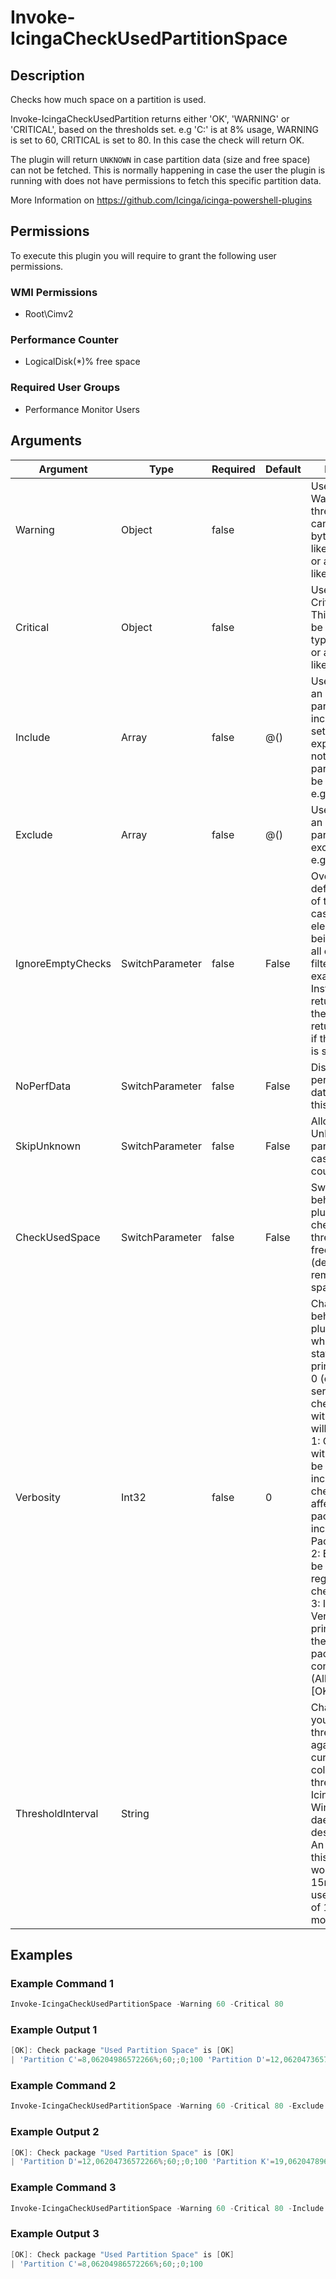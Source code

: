 # Invoke-IcingaCheckUsedPartitionSpace

## Description

Checks how much space on a partition is used.

Invoke-IcingaCheckUsedPartition returns either 'OK', 'WARNING' or 'CRITICAL', based on the thresholds set.
e.g 'C:' is at 8% usage, WARNING is set to 60, CRITICAL is set to 80. In this case the check will return OK.

The plugin will return `UNKNOWN` in case partition data (size and free space) can not be fetched. This is
normally happening in case the user the plugin is running with does not have permissions to fetch this
specific partition data.

More Information on https://github.com/Icinga/icinga-powershell-plugins

## Permissions

To execute this plugin you will require to grant the following user permissions.

### WMI Permissions

* Root\Cimv2

### Performance Counter

* LogicalDisk(*)\% free space

### Required User Groups

* Performance Monitor Users

## Arguments

| Argument | Type | Required | Default | Description |
| ---      | ---  | ---      | ---     | ---         |
| Warning | Object | false |  | Used to specify a Warning threshold. This can either be a byte-value type like '10GB'<br /> or a %-value, like '10%' |
| Critical | Object | false |  | Used to specify a Critical threshold. This can either be a byte-value type like '10GB'<br /> or a %-value, like '10%' |
| Include | Array | false | @() | Used to specify an array of partitions to be included. If not set, the check expects that all not excluded partitions should be checked.<br /> e.g. 'C:','D:' |
| Exclude | Array | false | @() | Used to specify an array of partitions to be excluded.<br /> e.g. 'C:','D:' |
| IgnoreEmptyChecks | SwitchParameter | false | False | Overrides the default behaviour of the plugin in case no check element is left for being checked (if all elements are filtered out for example).<br /> Instead of returning `Unknown` the plugin will return `Ok` instead if this argument is set. |
| NoPerfData | SwitchParameter | false | False | Disables the performance data output of this plugin |
| SkipUnknown | SwitchParameter | false | False | Allows to set Unknown partitions to Ok in case no metrics could be loaded. |
| CheckUsedSpace | SwitchParameter | false | False | Switches the behaviour of the plugin from checking with threshold for the free space (default) to the remaining (used) space instead |
| Verbosity | Int32 | false | 0 | Changes the behavior of the plugin output which check states are printed:<br /> 0 (default): Only service checks/packages with state not OK will be printed<br /> 1: Only services with not OK will be printed including OK checks of affected check packages including Package config<br /> 2: Everything will be printed regardless of the check state<br /> 3: Identical to Verbose 2, but prints in addition the check package configuration e.g (All must be [OK]) |
| ThresholdInterval | String |  |  | Change the value your defined threshold checks against from the current value to a collected time threshold of the Icinga for Windows daemon, as described [here](https://icinga.com/docs/icinga-for-windows/latest/doc/110-Installation/06-Collect-Metrics-over-Time/). An example for this argument would be 1m or 15m which will use the average of 1m or 15m for monitoring. |

## Examples

### Example Command 1

```powershell
Invoke-IcingaCheckUsedPartitionSpace -Warning 60 -Critical 80
```

### Example Output 1

```powershell
[OK]: Check package "Used Partition Space" is [OK]
| 'Partition C'=8,06204986572266%;60;;0;100 'Partition D'=12,06204736572266%;60;;0;100 'Partition K'=19,062047896572266%;60;;0;100    
```

### Example Command 2

```powershell
Invoke-IcingaCheckUsedPartitionSpace -Warning 60 -Critical 80 -Exclude "C:"
```

### Example Output 2

```powershell
[OK]: Check package "Used Partition Space" is [OK]
| 'Partition D'=12,06204736572266%;60;;0;100 'Partition K'=19,062047896572266%;60;;0;100    
```

### Example Command 3

```powershell
Invoke-IcingaCheckUsedPartitionSpace -Warning 60 -Critical 80 -Include "C:"
```

### Example Output 3

```powershell
[OK]: Check package "Used Partition Space" is [OK]
| 'Partition C'=8,06204986572266%;60;;0;100    
```


